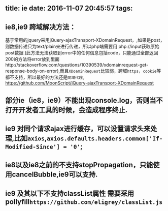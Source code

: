 title: ie
date: 2016-11-07 20:45:57
tags:
---



## ie8,ie9 跨域解决方法：
基于常用的jquery采用jQuery-ajaxTransport-XDomainRequest，,如果是post，则数据传递只为text/plain来进行传递，所以php端需要用 php://input获取原始post数据.(此方法无法获取到error中的任何信息包括code，只能通过全部返回200的方法将error放到里面http://stackoverflow.com/questions/10390539/xdomainrequest-get-response-body-on-error),而且`XDoaminRequest`比较弱，跨域`https`，`cookie`等都不支持，所以最好的方法还是`同域代理`。
https://github.com/MoonScript/jQuery-ajaxTransport-XDomainRequest


## 部分ie（ie8，ie9）不能出现console.log，否则当不打开开发者工具的时候，会造成程序终止.

## ie9 对同个请求ajax进行缓存，可以设置请求头来处理,比如`axios`,`axios.defaults.headers.common['If-Modified-Since'] = '0'`;


## ie8以及ie8之前的不支持stopPropagation，只能使用cancelBubble,ie9可以支持.

## ie9 及其以下不支持classList属性 需要采用pollyfill`https://github.com/eligrey/classList.js`

